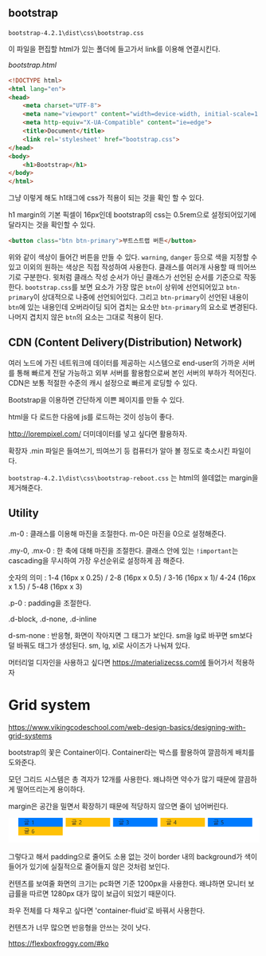 ## bootstrap

`bootstrap-4.2.1\dist\css\bootstrap.css`

이 파일을 편집할 html가 있는 폴더에 들고가서 link를 이용해 연결시킨다.

*bootstrap.html*

```html
<!DOCTYPE html>
<html lang="en">
<head>
    <meta charset="UTF-8">
    <meta name="viewport" content="width=device-width, initial-scale=1.0">
    <meta http-equiv="X-UA-Compatible" content="ie=edge">
    <title>Document</title>
    <link rel='stylesheet' href="bootstrap.css">
</head>
<body>
    <h1>Bootstrap</h1>
</body>
</html>
```

그냥 이렇게 해도 h1태그에 css가 적용이 되는 것을 확인 할 수 있다. 

h1 margin의 기본 픽셀이 16px인데 bootstrap의 css는 0.5rem으로 설정되어있기에 달라지는 것을 확인할 수 있다.

```html
<button class="btn btn-primary">부트스트랩 버튼</button> 
```

위와 같이 색상이 들어간 버튼을 만들 수 있다. `warning`, `danger` 등으로 색을 지정할 수 있고 이외의 원하는 색상은 직접 작성하여 사용한다. 클래스를 여러개 사용할 때 띄어쓰기로 구분한다. 윗처럼 클래스 작성 순서가 아닌 클래스가 선언된 순서를 기준으로 작동한다. `bootstrap.css`를 보면 요소가 가장 많은 `btn`이 상위에 선언되어있고 `btn-primary`이 상대적으로 나중에 선언되어있다. 그리고 `btn-primary`이 선언된 내용이 `btn`에 있는 내용인데 오버라이딩 되어 겹치는 요소만 `btn-primary`의 요소로 변경된다. 나머지 겹치지 않은  `btn`의 요소는 그대로 적용이 된다.



## CDN (Content Delivery(Distribution) Network)

여러 노드에 가진 네트워크에 데이터를 제공하는 시스템으로 end-user의 가까운 서버를 통해 빠르게 전달 가능하고 외부 서버를 활용함으로써 본인 서버의 부하가 적어진다. CDN은 보통 적절한 수준의 캐시 설정으로 빠르게 로딩할 수 있다.



Bootstrap을 이용하면 간단하게 이쁜 페이지를 만들 수 있다.

html을 다 로드한 다음에 js를 로드하는 것이 성능이 좋다.

http://lorempixel.com/ 더미데이터를 넣고 싶다면 활용하자.

확장자 .min 파일은 들여쓰기, 띄여쓰기 등 컴퓨터가 알아 볼 정도로 축소시킨 파일이다.



`bootstrap-4.2.1\dist\css\bootstrap-reboot.css` 는 html의 쓸데없는 margin을 제거해준다.



## Utility

.m-0 : 클래스를 이용해 마진을 조절한다. m-0은 마진을 0으로 설정해준다.

.my-0, .mx-0 : 한 축에 대해 마진을 조절한다. 클래스 안에 있는 `!important`는 cascading을 무시하여 가장 우선순위로 설정하게 끔 해준다.

숫자의 의미 : 1-4 (16px x 0.25) / 2-8 (16px x 0.5) / 3-16 (16px x 1)/ 4-24 (16px x 1.5) / 5-48 (16px x 3)

.p-0 : padding을 조절한다.

.d-block, .d-none, .d-inline

d-sm-none : 반응형, 화면이 작아지면 그 태그가 보인다. sm을 lg로 바꾸면 sm보다 덜 바꿔도 태그가 생성된다. sm, lg, xl로 사이즈가 나눠져 있다.



머터리얼 디자인을 사용하고 싶다면 https://materializecss.com에 들어가서 적용하자



# Grid system

https://www.vikingcodeschool.com/web-design-basics/designing-with-grid-systems

bootstrap의 꽃은 Container이다. Container라는 박스를 활용하여 깔끔하게 배치를 도와준다.

모던 그리드 시스템은 총 격자가 12개를 사용한다. 왜냐하면 약수가 많기 때문에 깔끔하게 떨어뜨리는게 용이하다.

margin은 공간을 밀면서 확장하기 때문에 적당하지 않으면 줄이 넘어버린다.

<img src = "images/image 006.png">

그렇다고 해서 padding으로 줄어도 소용 없는 것이 border 내의 background가 색이 들어가 있기에 실질적으로 줄어들지 않은 것처럼 보인다.

컨텐츠를 보여줄 화면의 크기는 pc화면 기준 1200px을 사용한다. 왜냐하면 모니터 보급률을 따르면 1280px 대가 많이 보급이 되었기 때문이다.

좌우 전체를 다 채우고 싶다면 'container-fluid'로 바꿔서 사용한다.

컨텐츠가 너무 많으면 반응형을 안쓰는 것이 낫다.

https://flexboxfroggy.com/#ko